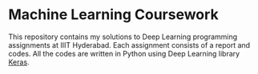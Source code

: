 # Machine Learning Coursework

This repository contains my solutions to Deep Learning programming assignments at IIIT Hyderabad. Each assignment consists of a report and codes. All the codes are written in Python using Deep Learning library [Keras](https://keras.io/).  
